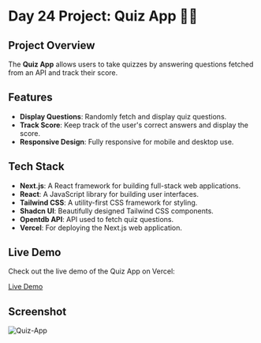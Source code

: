 # Day 24 Project: Quiz App 🎯✨

## Project Overview

The **Quiz App** allows users to take quizzes by answering questions fetched from an API and track their score.

## Features

- **Display Questions**: Randomly fetch and display quiz questions.
- **Track Score**: Keep track of the user's correct answers and display the score.
- **Responsive Design**: Fully responsive for mobile and desktop use.

## Tech Stack

- **Next.js**: A React framework for building full-stack web applications.
- **React**: A JavaScript library for building user interfaces.
- **Tailwind CSS**: A utility-first CSS framework for styling.
- **Shadcn UI**: Beautifully designed Tailwind CSS components.
- **Opentdb API**: API used to fetch quiz questions.
- **Vercel**: For deploying the Next.js web application.

## Live Demo

Check out the live demo of the Quiz App on Vercel:

[Live Demo](https://vercel.live/link/quiz-app-six-blond.vercel.app?via=project-dashboard-alias-list&p=1)

## Screenshot

![Quiz-App](https://github.com/user-attachments/assets/17757c7c-7fbc-4383-9172-28917e5513e5)
